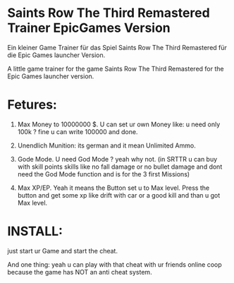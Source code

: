 # Saints Row The Third Remastered Trainer EpicGames Version
Ein kleiner Game Trainer für das Spiel Saints Row The Third Remastered für die Epic Games launcher Version.

A little game trainer for the game Saints Row The Third Remastered for the Epic Games launcher version.


# Fetures:
1. Max Money to 10000000 $. U can set ur own Money like: u need only 100k ? fine u can write 100000 and done.

2. Unendlich Munition: its german and it mean Unlimited Ammo.

3. Gode Mode. U need God Mode ? yeah why not. 
(in SRTTR u can buy with skill points skills like no fall damage or no bullet damage and dont need the God Mode function and is for the 3 first Missions)

4. Max XP/EP. Yeah it means the Button set u to Max level. Press the button and get some xp like drift with car or a good kill and than u got Max level.


# INSTALL:

just start ur Game and start the cheat.

And one thing: yeah u can play with that cheat with ur friends online coop because the game has NOT an anti cheat system.
